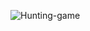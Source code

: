 
![Hunting-game](https://github.com/Carl4WebDev/hunt-game/assets/118111050/a2ef1825-d557-4056-af91-e31523ee6d00)

